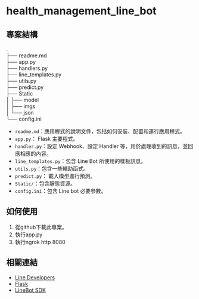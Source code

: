 # health_management_line_bot

## 專案結構

.  
├── readme.md   
├── app.py    
├── handlers.py   
├── line_templates.py  
├── utils.py  
├── predict.py   
├── Static     
│   ├── model  
│   ├── imgs  
│   └── json  
└── config.ini

- `readme.md`：應用程式的說明文件，包括如何安裝、配置和運行應用程式。
- `app.py`： Flask 主要程式。
- `handler.py`：設定 Webhook、設定 Handler 等，用於處理收到的訊息，並回應相應的內容。
- `line_templates.py`：包含 Line Bot 所使用的樣板訊息。
- `utils.py`：包含一些輔助函式。
- `predict.py`： 載入模型進行預測。
- `Static/`：包含靜態資源。
- `config.ini`：包含 Line bot 必要參數。



## 如何使用

1. 從github下載此專案。
2. 執行app.py 
3. 執行ngrok http 8080

## 相關連結

- [Line Developers](https://developers.line.biz/en/)
- [Flask](https://flask.palletsprojects.com/en/2.0.x/)
- [LineBot SDK](https://github.com/line/line-bot-sdk-python)
